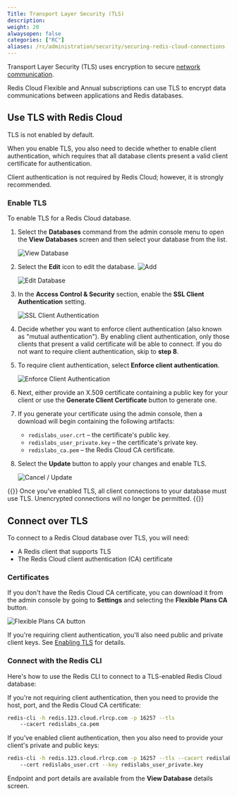 ```yaml
---
Title: Transport Layer Security (TLS)
description:
weight: 20
alwaysopen: false
categories: ["RC"]
aliases: /rc/administration/security/securing-redis-cloud-connections
---
```


Transport Layer Security (TLS) uses encryption to secure [network communication](https://en.wikipedia.org/wiki/Transport_Layer_Security).  

Redis Cloud Flexible and Annual subscriptions can use TLS to encrypt data communications between applications and Redis databases.

## Use TLS with Redis Cloud

TLS is not enabled by default.  

When you enable TLS, you also need to decide whether to enable client authentication, which requires that all database clients present a valid client certificate for authentication.

Client authentication is not required by Redis Cloud; however, it is strongly recommended.

### Enable TLS

To enable TLS for a Redis Cloud database.

1. Select the **Databases** command from the admin console menu to open the **View Databases** screen and then select your database from the list.

    ![View Database](/images/rc/view-db.png#no-click "View Database")

2. Select the **Edit** icon to edit the database. ![Add](/images/rc/icon_edit.png#no-click "Edit")

    ![Edit Database](/images/rc/edit-db.png#no-click "Edit Database")

3. In the **Access Control & Security** section, enable the **SSL Client Authentication** setting.

    ![SSL Client Authentication](/images/rc/ssl-client-auth.png "SSL Client Authentication")

4. Decide whether you want to enforce client authentication (also known as "mutual authentication"). By
enabling client authentication, only those clients that present a valid certificate will be able to connect. If you do not want to require client authentication, skip to **step 8**.

5. To require client authentication, select **Enforce client authentication**.

    ![Enforce Client Authentication](/images/rc/enforce-client-auth.png "SSL Client Authentication")

6. Next, either provide an X.509 certificate containing a public key for your client or use the 
**Generate Client Certificate** button to generate one.

7. If you generate your certificate using the admin console, then a download will begin containing the following artifacts:
   * `redislabs_user.crt` – the certificate's public key.
   * `redislabs_user_private.key` – the certificate's private key.
   * `redislabs_ca.pem` – the Redis Cloud CA certificate.

8. Select the **Update** button to apply your changes and enable TLS.

    ![Cancel / Update](/images/rc/cancel-update.png "Cancel / Update")


{{<note>}}
Once you've enabled TLS, all client connections to your database must use TLS. Unencrypted connections
will no longer be permitted.
{{</note>}}

## Connect over TLS

To connect to a Redis Cloud database over TLS, you will need:

* A Redis client that supports TLS
* The Redis Cloud client authentication (CA) certificate

### Certificates

If you don't have the Redis Cloud CA certificate, you can download it from the admin
console by going to **Settings** and selecting the **Flexible Plans CA** button.

![Flexible Plans CA button](/images/rc/rc-settings-ca-flexible.png "Flexible Plans CA")

If you're requiring client authentication, you'll also need public and private client keys. See
[Enabling TLS](#enabling-tls) for details.

### Connect with the Redis CLI

Here's how to use the Redis CLI to connect to a TLS-enabled Redis Cloud database:

If you're not requiring client authentication, then you need to provide the host, port, and the Redis Cloud CA certificate:

```sh
redis-cli -h redis.123.cloud.rlrcp.com -p 16257 --tls
    --cacert redislabs_ca.pem
```

If you've enabled client authentication, then you also need to provide your client's private and public keys:

```sh
redis-cli -h redis.123.cloud.rlrcp.com -p 16257 --tls --cacert redislabs_ca.pem
    --cert redislabs_user.crt --key redislabs_user_private.key
```

Endpoint and port details are available from the **View Database** details screen.